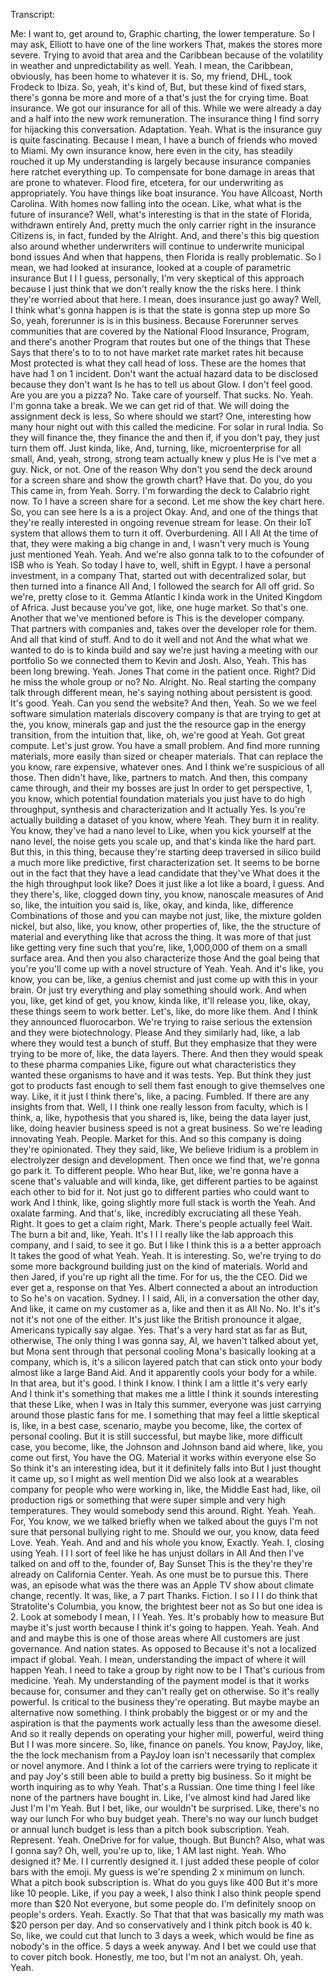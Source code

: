 Transcript:
 
Me: I want to, get around to, Graphic charting, the lower temperature. So I may ask, Elliott to have one of the line workers That, makes the stores more severe. Trying to avoid that area and the Caribbean because of the volatility in weather and unpredictability as well. Yeah. I mean, the Caribbean, obviously, has been home to whatever it is. So, my friend, DHL, took Frodeck to Ibiza. So, yeah, it's kind of, But, but these kind of fixed stars, there's gonna be more and more of a that's just the for crying time. Boat insurance. We got our insurance for all of this. While we were already a day and a half into the new work remuneration. The insurance thing I find sorry for hijacking this conversation. Adaptation. Yeah. What is the insurance guy is quite fascinating. Because I mean, I have a bunch of friends who moved to Miami. My own insurance know, here even in the city, has steadily rouched it up My understanding is largely because insurance companies here ratchet everything up. To compensate for bone damage in areas that are prone to whatever. Flood fire, etcetera, for our underwriting as appropriately. You have things like boat insurance. You have Allcoast, North Carolina. With homes now falling into the ocean. Like, what what is the future of insurance? Well, what's interesting is that in the state of Florida, withdrawn entirely And, pretty much the only carrier right in the insurance Citizens is, in fact, funded by the Alright. And, and there's this big question also around whether underwriters will continue to underwrite municipal bond issues And when that happens, then Florida is really problematic. So I mean, we had looked at insurance, looked at a couple of parametric insurance But I I I guess, personally, I'm very skeptical of this approach because I just think that we don't really know the the risks here. I think they're worried about that here. I mean, does insurance just go away? Well, I think what's gonna happen is is that the state is gonna step up more So So, yeah, forerunner is is in this business. Because Forerunner serves communities that are covered by the National Flood Insurance, Program, and there's another Program that routes but one of the things that These Says that there's to to to not have market rate market rates hit because Most protected is what they call head of loss. These are the homes that have had 1 on 1 incident. Don't want the actual hazard data to be disclosed because they don't want Is he has to tell us about Glow. I don't feel good. Are you are you a pizza? No. Take care of yourself. That sucks. No. Yeah. I'm gonna take a break. We we can get rid of that. We will doing the assignment deck is less, So where should we start? One, interesting how many hour night out with this called the medicine. For solar in rural India. So they will finance the, they finance the and then if, if you don't pay, they just turn them off. Just kinda, like, And, turning, like, microenterprise for all small, And, yeah, strong, strong team actually knew y plus He is I've met a guy. Nick, or not. One of the reason Why don't you send the deck around for a screen share and show the growth chart? Have that. Do you, do you This came in, from Yeah. Sorry. I'm forwarding the deck to Calabrio right now. To I have a screen share for a second. Let me show the key chart here. So, you can see here Is a is a project Okay. And, and one of the things that they're really interested in ongoing revenue stream for lease. On their IoT system that allows them to turn it off. Overburdening. All I All At the time of that, they were making a big change in and, I wasn't very much is Young just mentioned Yeah. Yeah. And we're also gonna talk to to the cofounder of ISB who is Yeah. So today I have to, well, shift in Egypt. I have a personal investment, in a company That, started out with decentralized solar, but then turned into a finance All And, I followed the search for All off grid. So we're, pretty close to it. Gemma Atlantic I kinda work in the United Kingdom of Africa. Just because you've got, like, one huge market. So that's one. Another that we've mentioned before is This is the developer company. That partners with companies and, takes over the developer role for them. And all that kind of stuff. And to do it well and not And the what what we wanted to do is to kinda build and say we're just having a meeting with our portfolio So we connected them to Kevin and Josh. Also, Yeah. This has been long brewing. Yeah. Jones That come in the patient once. Right? Did he miss the whole group or no? No. Alright. No. Real starting the company talk through different mean, he's saying nothing about persistent is good. It's good. Yeah. Can you send the website? And then, Yeah. So we we feel software simulation materials discovery company is that are trying to get at the, you know, minerals gap and just the the resource gap in the energy transition, from the intuition that, like, oh, we're good at Yeah. Got great compute. Let's just grow. You have a small problem. And find more running materials, more easily than sized or cheaper materials. That can replace the you know, rare expensive, whatever ones. And I think we're suspicious of all those. Then didn't have, like, partners to match. And then, this company came through, and their my bosses are just In order to get perspective, 1, you know, which potential foundation materials you just have to do high throughput, synthesis and characterization and It actually Yes. Is you're actually building a dataset of you know, where Yeah. They burn it in reality. You know, they've had a nano level to Like, when you kick yourself at the nano level, the noise gets you scale up, and that's kinda like the hard part. But this, in this thing, because they're starting deep traversed in silico build a much more like predictive, first characterization set. It seems to be borne out in the fact that they have a lead candidate that they've What does it the the high throughput look like? Does it just like a lot like a board, I guess. And they there's, like, clogged down tiny, you know, nanoscale measures of And so, like, the intuition you said is, like, okay, and kinda, like, difference Combinations of those and you can maybe not just, like, the mixture golden nickel, but also, like, you know, other properties of, like, the the structure of material and everything like that across the thing. It was more of that just like getting very fine such that you're, like, 1,000,000 of them on a small surface area. And then you also characterize those And the goal being that you're you'll come up with a novel structure of Yeah. Yeah. And it's like, you know, you can be, like, a genius chemist and just come up with this in your brain. Or just try everything and play something should work. And when you, like, get kind of get, you know, kinda like, it'll release you, like, okay, these things seem to work better. Let's, like, do more like them. And I think they announced fluorocarbon. We're trying to raise serious the extension and they were biotechnology. Please And they similarly had, like, a lab where they would test a bunch of stuff. But they emphasize that they were trying to be more of, like, the data layers. There. And then they would speak to these pharma companies Like, figure out what characteristics they wanted these organisms to have and it was tests. Yep. But think they just got to products fast enough to sell them fast enough to give themselves one way. Like, it it just I think there's, like, a pacing. Fumbled. If there are any insights from that. Well, I I think one really lesson from faculty, which is I think, a, like, hypothesis that you shared is, like, being the data layer just, like, doing heavier business speed is not a great business. So we're leading innovating Yeah. People. Market for this. And so this company is doing they're opinionated. They they said, like, We believe Iridium is a problem in electrolyzer design and development. Then once we find that, we're gonna go park it. To different people. Who hear But, like, we're gonna have a scene that's valuable and will kinda, like, get different parties to be against each other to bid for it. Not just go to different parties who could want to work And I think, like, going slightly more full stack is worth the Yeah. And oxalate farming. And that's, like, incredibly excruciating all these Yeah. Right. It goes to get a claim right, Mark. There's people actually feel Wait. The burn a bit and, like, Yeah. It's I I I really like the lab approach this company, and I said, to see it go. But I like I think this is a a better approach It takes the good of what Yeah. Yeah. It is interesting. So, we're trying to do some more background building just on the kind of materials. World and then Jared, if you're up right all the time. For for us, the the CEO. Did we ever get a, response on that Yes. Albert connected a about an introduction to So he's on vacation. Sydney. I I said, Ali, in a conversation the other day, And like, it came on my customer as a, like and then it as All No. No. It's it's not it's not one of the either. It's just like the British pronounce it algae, Americans typically say algae. Yes. That's a very hard stat as far as But, otherwise, The only thing I was gonna say, Al, we haven't talked about yet, but Mona sent through that personal cooling Mona's basically looking at a company, which is, it's a silicon layered patch that can stick onto your body almost like a large Band Aid. And it apparently cools your body for a while. In that area, but it's good. I think I know. I think I am a little it's very early And I think it's something that makes me a little I think it sounds interesting that these Like, when I was in Italy this summer, everyone was just carrying around those plastic fans for me. I something that may feel a little skeptical is, like, in a best case, scenario, maybe you become, like, the cortex of personal cooling. But it is still successful, but maybe like, more difficult case, you become, like, the Johnson and Johnson band aid where, like, you come out first, You have the OG. Material it works within everyone else So So think it's an interesting idea, but it it definitely falls into But I just thought it came up, so I might as well mention Did we also look at a wearables company for people who were working in, like, the Middle East had, like, oil production rigs or something that were super simple and very high temperatures. They would somebody send this around. Right. Yeah. Yeah. For, You know, we we talked briefly when we talked about the guys I'm not sure that personal bullying right to me. Should we our, you know, data feed Love. Yeah. Yeah. And and and his whole you know, Exactly. Yeah. I, closing using Yeah. I I I sort of feel like he has unjust dollars in All And then I've talked on and off to the, founder of, Bay Sunset This is the they're they're already on California Center. Yeah. As one must be to pursue this. There was, an episode what was the there was an Apple TV show about climate change, recently. It was, like, a 7 part Thanks. Fiction. I so I I I do think that Stratolite's Columbia, you know, the brightest beer not as So but one idea is 2. Look at somebody I mean, I I Yeah. Yes. It's probably how to measure But maybe it's just worth because I think it's going to happen. Yeah. Yeah. And and and maybe this is one of those areas where All customers are just governance. And nation states. As opposed to Because it's not a localized impact if global. Yeah. I mean, understanding the impact of where it will happen Yeah. I need to take a group by right now to be I That's curious from medicine. Yeah. My understanding of the payment model is that it works because for, consumer and they can't really get on otherwise. So it's really powerful. Is critical to the business they're operating. But maybe maybe an alternative now something. I think probably the biggest or or my and the aspiration is that the payments work actually less than the awesome diesel. And so it really depends on operating your higher mill, powerful, weird thing But I I was more sincere. So, like, finance on panels. You know, PayJoy, like, the the lock mechanism from a PayJoy loan isn't necessarily that complex or novel anymore. And I think a lot of the carriers were trying to replicate it and pay Joy's still been able to build a pretty big business. So it might be worth inquiring as to why Yeah. That's a Russian. One time thing I feel like none of the partners have bought in. Like, I've almost kind had Jared like Just I'm I'm Yeah. But I bet, like, our wouldn't be surprised. Like, there's no way our lunch For who buy budget yeah. There's no way our lunch budget or annual lunch budget is less than a pitch book subscription. Yeah. Represent. Yeah. OneDrive for for value, though. But Bunch? Also, what was I gonna say? Oh, well, you're up to, like, 1 AM last night. Yeah. Who designed it? Me. I I currently designed it. I just added these people of color bars with the emoji. My guess is we're spending 2 x minimum on lunch. What a pitch book subscription is. What do you guys like 400 But it's more like 10 people. Like, if you pay a week, I also think I also think people spend more than $20 Not everyone, but some people do. I'm definitely snoop on people's orders. Yeah. Exactly. So That that that was basically my math was $20 person per day. And so conservatively and I think pitch book is 40 k. So, like, we could cut that lunch to 3 days a week, which would be fine as nobody's in the office. 5 days a week anyway. And I bet we could use that to cover pitch book. Honestly, me too, but I'm not an analyst. Oh, yeah. Yeah. 
